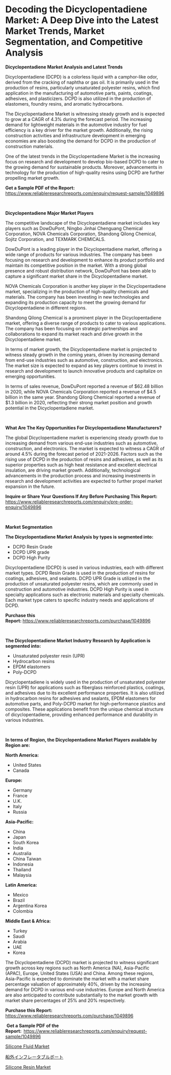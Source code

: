 <p><h1>Decoding the Dicyclopentadiene Market: A Deep Dive into the Latest Market Trends, Market Segmentation, and Competitive Analysis</h1></p><p><strong>Dicyclopentadiene Market Analysis and Latest Trends</strong></p>
<p><p>Dicyclopentadiene (DCPD) is a colorless liquid with a camphor-like odor, derived from the cracking of naphtha or gas oil. It is primarily used in the production of resins, particularly unsaturated polyester resins, which find application in the manufacturing of automotive parts, paints, coatings, adhesives, and plasticizers. DCPD is also utilized in the production of elastomers, foundry resins, and aromatic hydrocarbons.</p><p>The Dicyclopentadiene Market is witnessing steady growth and is expected to grow at a CAGR of 4.3% during the forecast period. The increasing demand for lightweight materials in the automotive industry for fuel efficiency is a key driver for the market growth. Additionally, the rising construction activities and infrastructure development in emerging economies are also boosting the demand for DCPD in the production of construction materials.</p><p>One of the latest trends in the Dicyclopentadiene Market is the increasing focus on research and development to develop bio-based DCPD to cater to the growing demand for sustainable products. Moreover, advancements in technology for the production of high-quality resins using DCPD are further propelling market growth.</p></p>
<p><strong>Get a Sample PDF of the Report:&nbsp;</strong> <a href="https://www.reliableresearchreports.com/enquiry/request-sample/1049896">https://www.reliableresearchreports.com/enquiry/request-sample/1049896</a></p>
<p>&nbsp;</p>
<p><strong>Dicyclopentadiene Major Market Players</strong></p>
<p><p>The competitive landscape of the Dicyclopentadiene market includes key players such as DowDuPont, Ningbo Jinhai Chenguang Chemical Corporation, NOVA Chemicals Corporation, Shandong Qilong Chemical, Sojitz Corporation, and TEXMARK CHEMICALS.</p><p>DowDuPont is a leading player in the Dicyclopentadiene market, offering a wide range of products for various industries. The company has been focusing on research and development to enhance its product portfolio and maintain its competitive position in the market. With a strong global presence and robust distribution network, DowDuPont has been able to capture a significant market share in the Dicyclopentadiene market.</p><p>NOVA Chemicals Corporation is another key player in the Dicyclopentadiene market, specializing in the production of high-quality chemicals and materials. The company has been investing in new technologies and expanding its production capacity to meet the growing demand for Dicyclopentadiene in different regions.</p><p>Shandong Qilong Chemical is a prominent player in the Dicyclopentadiene market, offering a diverse range of products to cater to various applications. The company has been focusing on strategic partnerships and collaborations to expand its market reach and drive growth in the Dicyclopentadiene market.</p><p>In terms of market growth, the Dicyclopentadiene market is projected to witness steady growth in the coming years, driven by increasing demand from end-use industries such as automotive, construction, and electronics. The market size is expected to expand as key players continue to invest in research and development to launch innovative products and capitalize on emerging opportunities.</p><p>In terms of sales revenue, DowDuPont reported a revenue of $62.48 billion in 2020, while NOVA Chemicals Corporation reported a revenue of $4.5 billion in the same year. Shandong Qilong Chemical reported a revenue of $1.3 billion in 2020, reflecting their strong market position and growth potential in the Dicyclopentadiene market.</p></p>
<p>&nbsp;</p>
<p><strong>What Are The Key Opportunities For Dicyclopentadiene Manufacturers?</strong></p>
<p><p>The global Dicyclopentadiene market is experiencing steady growth due to increasing demand from various end-use industries such as automotive, construction, and electronics. The market is expected to witness a CAGR of around 4.5% during the forecast period of 2021-2026. Factors such as the rising use of DCPD in the production of resins and adhesives, as well as its superior properties such as high heat resistance and excellent electrical insulation, are driving market growth. Additionally, technological advancements in the production process and increasing investments in research and development activities are expected to further propel market expansion in the future.</p></p>
<p><strong>Inquire or Share Your Questions If Any Before Purchasing This Report:</strong> <a href="https://www.reliableresearchreports.com/enquiry/pre-order-enquiry/1049896">https://www.reliableresearchreports.com/enquiry/pre-order-enquiry/1049896</a></p>
<p>&nbsp;</p>
<p><strong>Market Segmentation</strong></p>
<p><strong>The Dicyclopentadiene Market Analysis by types is segmented into:</strong></p>
<p><ul><li>DCPD Resin Grade</li><li>DCPD UPR grade</li><li>DCPD High Purity</li></ul></p>
<p><p>Dicyclopentadiene (DCPD) is used in various industries, each with different market types. DCPD Resin Grade is used in the production of resins for coatings, adhesives, and sealants. DCPD UPR Grade is utilized in the production of unsaturated polyester resins, which are commonly used in construction and automotive industries. DCPD High Purity is used in specialty applications such as electronic materials and specialty chemicals. Each market type caters to specific industry needs and applications of DCPD.</p></p>
<p><strong>Purchase this Report:&nbsp;</strong><a href="https://www.reliableresearchreports.com/purchase/1049896">https://www.reliableresearchreports.com/purchase/1049896</a></p>
<p>&nbsp;</p>
<p><strong>The Dicyclopentadiene Market Industry Research by Application is segmented into:</strong></p>
<p><ul><li>Unsaturated polyester resin (UPR)</li><li>Hydrocarbon resins</li><li>EPDM elastomers</li><li>Poly-DCPD</li></ul></p>
<p><p>Dicyclopentadiene is widely used in the production of unsaturated polyester resin (UPR) for applications such as fiberglass reinforced plastics, coatings, and adhesives due to its excellent performance properties. It is also utilized in hydrocarbon resins for adhesives and sealants, EPDM elastomers for automotive parts, and Poly-DCPD market for high-performance plastics and composites. These applications benefit from the unique chemical structure of dicyclopentadiene, providing enhanced performance and durability in various industries.</p></p>
<p>&nbsp;</p>
<p><strong>In terms of Region, the Dicyclopentadiene Market Players available by Region are:</strong></p>
<p>
    <p> <strong> North America: </strong>
        <ul>
            <li>United States</li>
            <li>Canada</li>
        </ul>
        </p> 
    <p> <strong> Europe: </strong>
        <ul>
            <li>Germany</li>
            <li>France</li>
            <li>U.K.</li>
            <li>Italy</li>
            <li>Russia</li>
        </ul>
        </p> 
    <p> <strong> Asia-Pacific: </strong>
        <ul>
            <li>China</li>
            <li>Japan</li>
            <li>South Korea</li>
            <li>India</li>
            <li>Australia</li>
            <li>China Taiwan</li>
            <li>Indonesia</li>
            <li>Thailand</li>
            <li>Malaysia</li>
        </ul>
        </p> 
    <p> <strong> Latin America: </strong>
        <ul>
            <li>Mexico</li>
            <li>Brazil</li>
            <li>Argentina Korea</li>
            <li>Colombia</li>
        </ul>
        </p> 
    <p> <strong> Middle East & Africa: </strong>
        <ul>
            <li>Turkey</li>
            <li>Saudi</li>
            <li>Arabia</li>
            <li>UAE</li>
            <li>Korea</li>
        </ul>
    </p>
    </p>
<p><p>The Dicyclopentadiene (DCPD) market is projected to witness significant growth across key regions such as North America (NA), Asia-Pacific (APAC), Europe, United States (USA) and China. Among these regions, Asia-Pacific is expected to dominate the market with a market share percentage valuation of approximately 40%, driven by the increasing demand for DCPD in various end-use industries. Europe and North America are also anticipated to contribute substantially to the market growth with market share percentages of 25% and 20% respectively.</p></p>
<p><strong>Purchase this Report: </strong><a href="https://www.reliableresearchreports.com/purchase/1049896">https://www.reliableresearchreports.com/purchase/1049896</a></p>
<p>&nbsp;<strong>Get a Sample PDF of the Report:&nbsp;&nbsp;</strong><a href="https://www.reliableresearchreports.com/enquiry/request-sample/1049896">https://www.reliableresearchreports.com/enquiry/request-sample/1049896</a></p>
<p><strong></strong></p>
<p><p><a href="https://github.com/jsmusil/Market-Research-Report-List-2/blob/main/silicone-fluid-market.md">Silicone Fluid Market</a></p><p><a href="https://medium.com/@alicequigley2023/%E5%A4%96%E8%88%AA%E3%82%A4%E3%83%B3%E3%83%95%E3%83%AC%E3%83%BC%E3%82%BF%E3%83%96%E3%83%AB%E3%83%9C%E3%83%BC%E3%83%88%E5%B8%82%E5%A0%B4%E8%A6%8F%E6%A8%A1%E3%81%8C-%E3%82%B0%E3%83%AD%E3%83%BC%E3%83%90%E3%83%AB%E7%94%A3%E6%A5%AD%E3%81%AB%E3%81%8A%E3%81%91%E3%82%8B%E6%9C%80%E9%81%A9%E3%81%AA%E3%83%9E%E3%83%BC%E3%82%B1%E3%83%86%E3%82%A3%E3%83%B3%E3%82%B0%E3%83%81%E3%83%A3%E3%83%8D%E3%83%AB%E3%82%92%E6%98%8E%E3%82%89%E3%81%8B%E3%81%AB%E3%81%97%E3%81%BE%E3%81%99-b74b7d52aaa6">船外インフレータブルボート</a></p><p><a href="https://github.com/bmorecock/Market-Research-Report-List-2/blob/main/silicone-resin-market.md">Silicone Resin Market</a></p></p>